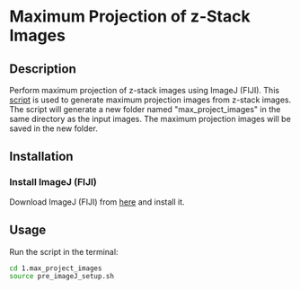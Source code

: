 # Maximum Projection of z-Stack Images

## Description
Perform maximum projection of z-stack images using ImageJ (FIJI).
This [script](scripts/max_project.ijm) is used to generate maximum projection images from z-stack images.
The script will generate a new folder named "max_project_images" in the same directory as the input images.
The maximum projection images will be saved in the new folder.

## Installation

### Install ImageJ (FIJI)

Download ImageJ (FIJI) from [here](https://imagej.net/Fiji/Downloads) and install it.

## Usage

Run the script in the terminal:

``` bash
cd 1.max_project_images
source pre_imageJ_setup.sh
```
